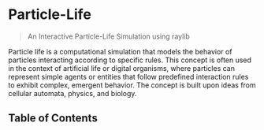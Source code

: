 # Particle-Life
> An Interactive Particle-Life Simulation using raylib

Particle life is a computational simulation that models the behavior of particles interacting according to specific rules. This concept is often used in the context of artificial life or digital organisms, where particles can represent simple agents or entities that follow predefined interaction rules to exhibit complex, emergent behavior. The concept is built upon ideas from cellular automata, physics, and biology.

## Table of Contents
